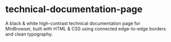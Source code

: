 # technical-documentation-page
A black &amp; white high-contrast technical documentation page for MinBrowser, built with HTML &amp; CSS using connected edge-to-edge borders and clean typography.
